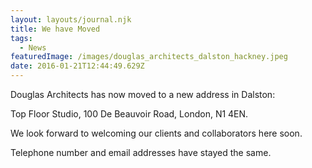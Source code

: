 ```yaml
---
layout: layouts/journal.njk
title: We have Moved
tags:
  - News
featuredImage: /images/douglas_architects_dalston_hackney.jpeg
date: 2016-01-21T12:44:49.629Z
---
```

Douglas Architects has now moved to a new address in Dalston:

Top Floor Studio, 100 De Beauvoir Road, London, N1 4EN.

We look forward to welcoming our clients and collaborators here soon.

Telephone number and email addresses have stayed the same.